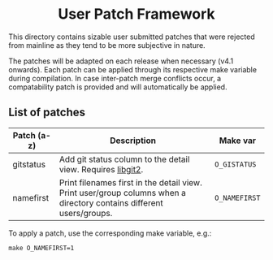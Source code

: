<h1 align="center">User Patch Framework</h1>

This directory contains sizable user submitted patches that were rejected from mainline as they tend to be more subjective in nature.

The patches will be adapted on each release when necessary (v4.1 onwards). Each patch can be applied through its respective make variable during compilation. In case inter-patch merge conflicts occur, a compatability patch is provided and will automatically be applied.

## List of patches
| Patch (a-z) | Description | Make var |
| --- | --- | --- |
| gitstatus | Add git status column to the detail view. Requires [libgit2](https://github.com/libgit2/libgit2). | `O_GISTATUS` |
| namefirst | Print filenames first in the detail view. Print user/group columns when a directory contains different users/groups. | `O_NAMEFIRST` |

To apply a patch, use the corresponding make variable, e.g.:

    make O_NAMEFIRST=1
